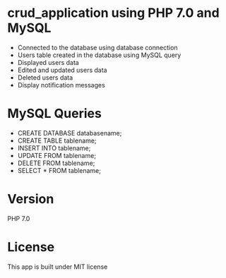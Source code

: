 # crud_application using PHP 7.0 and MySQL

* Connected to the database using database connection
* Users table created in the database using MySQL query
* Displayed users data 
* Edited and updated users data
* Deleted users data
* Display notification messages

# MySQL Queries

* CREATE DATABASE databasename;
* CREATE TABLE tablename;
* INSERT INTO tablename;
* UPDATE FROM tablename;
* DELETE FROM tablename;
* SELECT * FROM tablename;

# Version
PHP 7.0

# License
This app is built under MIT license
 


